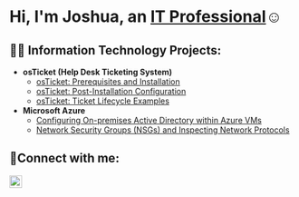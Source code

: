 <h1>Hi, I'm Joshua, an <a href="www.linkedin.com/in/joshua-reyes-a10053241/">IT Professional</a>☺</h1>

<h2>👨‍💻 Information Technology Projects:</h2>

- <b>osTicket (Help Desk Ticketing System)</b>
  - [osTicket: Prerequisites and Installation](https://github.com/JoshuaReyes0/osticket-prereqs)
  - [osTicket: Post-Installation Configuration](https://github.com/JoshuaReyes0/post-install-config/tree/main)
  - [osTicket: Ticket Lifecycle Examples](https://github.com/JoshuaReyes0/lifecycle-ex/tree/main)
- <b>Microsoft Azure</b>
  - [Configuring On-premises Active Directory within Azure VMs](https://github.com/JoshuaReyes0/AD-config/tree/main)
  - [Network Security Groups (NSGs) and Inspecting Network Protocols](https://github.com/JoshuaReyes0/NSG-network-protocols/tree/main)
<h2>🤳Connect with me:</h2>

[<img align="left" alt="Josh | LinkedIn" width="22px" src="https://cdn.jsdelivr.net/npm/simple-icons@v3/icons/linkedin.svg" />][linkedin]

[linkedin]: https://www.linkedin.com/in/joshua-reyes-a10053241/
